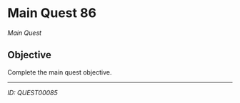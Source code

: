 # Main Quest 86

*Main Quest*

## Objective
Complete the main quest objective.

---
*ID: QUEST00085*